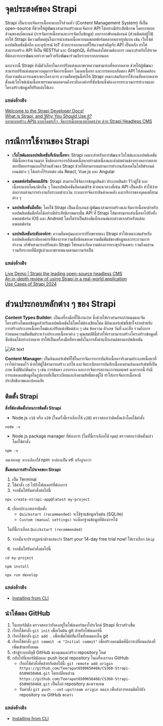 # จุดประสงค์ของ Strapi
Strapi เป็นระบบจัดการเนื้อหาแบบไร้ส่วนหัว (Content Management System) ที่เป็น open-source ที่ช่วยให้ผู้พัฒนาสามารถสร้างและจัดการ API ได้อย่างมีประสิทธิภาพ โดยการแยกส่วนของแบ็คเอนด์ (การจัดการเนื้อหาและการจัดเก็บข้อมูล) ออกจากฟรอนต์เอนด์ (ส่วนติดต่อผู้ใช้) ทำให้ Strapi มีความยืดหยุ่นในการนำเสนอเนื้อหาบนแพลตฟอร์มหลากหลายรูปแบบ เช่น เว็บไซต์ แอปพลิเคชันมือถือ และอุปกรณ์ IoT ด้วยการออกแบบที่ให้ความสำคัญกับ API เป็นหลัก ทำให้สามารถสร้าง API ที่เป็น RESTful และ GraphQL ที่ปรับแต่งได้ตามต้องการ เหมาะสำหรับโปรเจคที่ต้องการการพัฒนาอย่างรวดเร็วหรือพัฒนาร่วมกับระบบจากภายนอก

นอกจากนี้ Strapi ยังมีตัวเลือกในการปรับแต่งและขยายความสามารถที่หลากหลาย ช่วยให้ผู้พัฒนาสามารถปรับแต่งแผงควบคุมการจัดการเนื้อหา โมเดลเนื้อหา และการตอบกลับของ API ให้สอดคล้องกับความต้องการเฉพาะของโครงการ ความยืดหยุ่นนี้ทำให้ Strapi เหมาะสมกับการใช้งานที่หลากหลาย ตั้งแต่เว็บไซต์เน้นเนื้อหาธรรมดาตลอดจนถึงระดับองค์กรที่ซับซ้อนซึ่งต้องการกระบวนการทำงานและโครงสร้างข้อมูลที่ปรับแต่งได้เอง
### แหล่งอ้างอิง
[Welcome to the Strapi Developer Docs!](https://docs.strapi.io/dev-docs/intro)<br>
[What is Strapi, and Why You Should Use it?](https://radixweb.com/blog/what-is-strapi)<br>
[ออกแบบสร้าง APIs แบบโคตรเร็ว, จัดการเนื้อหาแบบโคตรง่าย ด้วย Strapi Headless CMS](
https://medium.com/@themaxaboy/%E0%B8%AD%E0%B8%AD%E0%B8%81%E0%B9%81%E0%B8%9A%E0%B8%9A%E0%B8%AA%E0%B8%A3%E0%B9%89%E0%B8%B2%E0%B8%87-apis-%E0%B9%81%E0%B8%9A%E0%B8%9A%E0%B9%82%E0%B8%84%E0%B8%95%E0%B8%A3%E0%B9%80%E0%B8%A3%E0%B9%87%E0%B8%A7-%E0%B8%88%E0%B8%B1%E0%B8%94%E0%B8%81%E0%B8%B2%E0%B8%A3%E0%B9%80%E0%B8%99%E0%B8%B7%E0%B9%89%E0%B8%AD%E0%B8%AB%E0%B8%B2%E0%B9%81%E0%B8%9A%E0%B8%9A%E0%B9%82%E0%B8%84%E0%B8%95%E0%B8%A3%E0%B8%87%E0%B9%88%E0%B8%B2%E0%B8%A2-%E0%B8%94%E0%B9%89%E0%B8%A7%E0%B8%A2-strapi-headless-cms-da907437040)

# กรณีการใช้งานของ Strapi
- **เว็บไซต์และแอปพลิเคชันที่เน้นเนื้อหา:** Strapi เหมาะสำหรับการพัฒนาเว็บไซต์และแอปพลิเคชันที่มีเนื้อหาจำนวนมาก ซึ่งต้องการการอัปเดตเนื้อหาอย่างต่อเนื่องและส่งต่อผ่านช่องทางหลากหลาย สถาปัตยกรรมแบบไร้ส่วนหัวของ Strapi ช่วยให้สามารถผสานการทำงานกับเทคโนโลยีฟรอนต์เอนด์ต่าง ๆ ได้อย่างไร้รอยต่อ เช่น React, Vue.js และ Angular

- **แพลตฟอร์มอีคอมเมิร์ซ:** Strapi สามารถใช้จัดการข้อมูลสินค้า ประเภทสินค้า รีวิวผู้ใช้ และเนื้อหาแบบไดนามิกอื่น ๆ ในแอปพลิเคชันอีคอมเมิร์ซ ด้วยแนวทางที่เน้น API เป็นหลัก ทำให้ง่ายต่อการผสานการทำงานกับระบบชำระเงิน ระบบการจัดการสินค้าคงคลัง และบริการของบุคคลที่สามต่าง ๆ

- **แอปพลิเคชันมือถือ:** โดยใช้ Strapi เป็นแบ็กเอนด์ ผู้พัฒนาสามารถสร้างและจัดการเนื้อหาสำหรับแอปพลิเคชันมือถือได้อย่างมีประสิทธิภาพมากขึ้น API ที่ Strapi ให้มาสามารถส่งเนื้อหาไปยังทั้งแพลตฟอร์ม iOS และ Android โดยไม่จำเป็นต้องมีแบ็กเอนด์แยกต่างหากสำหรับแต่ละแพลตฟอร์ม

- **แอปพลิเคชันระดับองค์กร:** ความยืดหยุ่นและการปรับขยายของ Strapi ทำให้เหมาะสมสำหรับแอปพลิเคชันระดับองค์กรที่ต้องการความซับซ้อนของความสัมพันธ์ของข้อมูลและกระบวนการทำงาน บริษัทสามารถปรับแต่ง Strapi ให้เหมาะกับความต้องการทางธุรกิจเฉพาะ รวมถึงผสานรวมกับระบบที่มีอยู่แล้วและขยายขนาดตามความจำเป็น
### แหล่งอ้างอิง
[Live Demo | Strapi the leading open-source headless CMS](https://strapi.io/demo)<br>
[An in-depth review of using Strapi in a real-world application](https://levelup.gitconnected.com/should-i-use-strapi-on-my-next-project-ec2daa7df11c)<br>
[Use Cases of Strapi 2024](https://levelup.gitconnected.com/should-i-use-strapi-on-my-next-project-ec2daa7df11c)

# ส่วนประกอบหลักต่าง ๆ ของ Strapi

**Content Types Builder:** เป็นเครื่องมือที่ใช้งานง่าย ซึ่งช่วยให้เราสามารถกำหนดและจัดโครงสร้างโมเดลข้อมูลสำหรับแอปพลิเคชันได้โดยไม่ต้องเขียนโค้ด มีอินเตอร์เฟซที่เข้าใจง่ายสำหรับการสร้างประเภทเนื้อหาใหม่และปรับแต่งฟิลด์ต่าง ๆ เช่น ข้อความ ตัวเลข วันที่ และสื่อ รวมถึงการกำหนดความสัมพันธ์ระหว่างประเภทเนื้อหาต่าง ๆ คุณสมบัตินี้ช่วยให้เราสามารถสร้างโครงสร้างข้อมูลที่ซับซ้อนได้อย่างง่ายดาย ทำให้เป็นเครื่องมือที่ทรงพลังในการตั้งค่าแบ็กเอนด์ของแอปพลิเคชัน

![Alt text](https://docs.strapi.io/img/assets/content-type-builder/content-types-builder_DARK.png)

**Content Manager:** เป็นอินเตอร์เฟซที่ใช้ในการจัดการการบันทึกเนื้อหาจริงตามประเภทเนื้อหาที่เราได้กำหนดไว้ ช่วยให้ผู้ใช้สามารถสร้าง แก้ไข และจัดระเบียบการบันทึกเนื้อหาผ่านอินเตอร์เฟซที่เป็นภาพ ซึ่งมีฟังก์ชันต่าง ๆ เช่น การค้นหา การกรอง และการจัดการสถานะการเผยแพร่ นอกจากนี้ ยังมีการแสดงผลข้อมูลในรูปแบบที่เป็นระเบียบและอิงตามสิทธิ์ของผู้ใช้ ทำให้การจัดการเนื้อหามีประสิทธิภาพและปลอดภัย

## ติดตั้ง Strapi
**สิ่งที่ต้องติดตั้งก่อนการติดตั้ง Strapi**
- Node.js `v18` หรือ `v20` (ในครั้งนี้เราเลือกใช้ `v20`) ตรวจสอบว่าติดตั้งแล้วโดยใช้คำสั่ง
```
node -v
```
- Node.js package manager ที่ต้องการ (ในที่นี้เราเลือกใช้ `npm`) ตรวจสอบว่าติดตั้งแล้วโดยใช้คำสั่ง
```
npm -v
```
*หมายเหตุ: หากเลือกใช้ npm จะต้องเป็น v6 หรือสูงกว่า*

**ขั้นตอนการสร้างโปรเจคของ Strapi**
1. เปืด Terminal
2. ใช้คำสั่ง `cd` ไปยังโฟลเดอร์ที่ต้องการ
3. จากนั้นให้รันคำสั่งต่อไปนี้
```
npx create-strapi-app@latest my-project
```
4. เลือกประเภทการติดตั้ง
   - `Quickstart (recommended)` จะใช้ฐานข้อมูลเริ่มต้น (SQLite)
   - `Custom (manual settings)` จะเลือกฐานข้อมูลที่ต้องการได้<br>

&nbsp; ในที่นี้เราเลือก `Quickstart (recommended)`

5. จากนั้นจะปรากฏหน้าต่างแสดงว่า Start your 14-day free trial now! ให้เราเลือก `Skip`

6. จากนั้นให้รันคำสั่งต่อไปนี้<br>
```
cd my-project
```

```
npm install
```

```
npx run develop
```
### แหล่งอ้างอิง
- [Installing from CLI](https://docs.strapi.io/dev-docs/installation/cli)

## นำโค้ดลง GitHub
1. ในเทอร์มินัล ตรวจสอบว่ายังคงอยู่ในโฟลเดอร์ของโปรเจ็กต์ Strapi ที่เราสร้างขึ้น
2. เรียกใช้คำสั่ง `git init` เพื่อเริ่มต้น git สำหรับโฟลเดอร์นี้
3. เรียกใช้คำสั่ง `git add .` เพื่อเพิ่มไฟล์ที่แก้ไขทั้งหมดลงใน git
4. เรียกใช้คำสั่ง `git commit -m "Initial commit"` เพื่อสร้างคอมมิตที่มีการเปลี่ยนแปลงที่เพิ่มเข้ามาทั้งหมด
5. เข้าสู่ระบบบัญชี GitHub ของคุณและสร้าง repository ใหม่
6. กลับไปที่เทอร์มินัลและ push local repository ในเครื่องเราลง GitHub:
   - เรียกใช้คำสั่งที่คล้ายกับต่อไปนี้: `git remote add origin https://github.com/Teerapat6509650468/CS360-Strapi-6509650468.git` โดยเปลี่ยนส่วน `https://github.com/Teerapat6509650468/CS360-Strapi-6509650468.git` เป็นลิ้งก์ repository ของเราแทน
   - รันคำสั่ง `git push --set-upstream origin main` เพื่อส่งการคอมมิตไปยัง repository บน GitHub ของเรา
  
### แหล่งอ้างอิง
- [Installing from CLI](https://docs.strapi.io/dev-docs/installation/cli)


